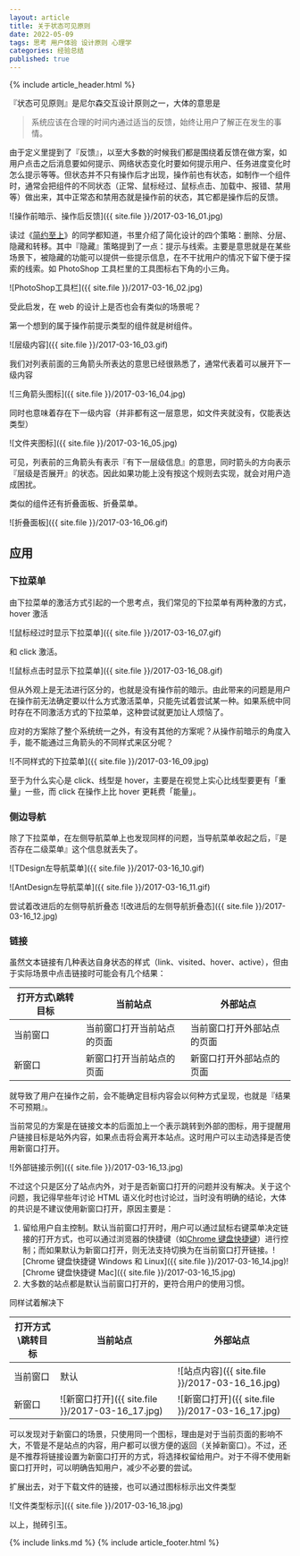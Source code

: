 ```yaml
---
layout: article
title: 关于状态可见原则
date: 2022-05-09
tags: 思考 用户体验 设计原则 心理学
categories: 经验总结
published: true
---
```


{% include article_header.html %}

『状态可见原则』是尼尔森交互设计原则之一，大体的意思是

> 系统应该在合理的时间内通过适当的反馈，始终让用户了解正在发生的事情。

由于定义里提到了『反馈』，以至大多数的时候我们都是围绕着反馈在做方案，如用户点击之后消息要如何提示、网络状态变化时要如何提示用户、任务进度变化时怎么提示等等。但状态并不只有操作后才出现，操作前也有状态，如制作一个组件时，通常会把组件的不同状态（正常、鼠标经过、鼠标点击、加载中、报错、禁用等）做出来，其中正常态和禁用态就是操作前的状态，其它都是操作后的反馈。

![操作前暗示、操作后反馈]({{ site.file }}/2017-03-16_01.jpg)

读过《[简约至上](https://book.douban.com/subject/5394309/)》的同学都知道，书里介绍了简化设计的四个策略：删除、分层、隐藏和转移。其中『隐藏』策略提到了一点：提示与线索。主要是意思就是在某些场景下，被隐藏的功能可以提供一些提示信息，在不干扰用户的情况下留下便于探索的线索。如 PhotoShop 工具栏里的工具图标右下角的小三角。

![PhotoShop工具栏]({{ site.file }}/2017-03-16_02.jpg)

受此启发，在 web 的设计上是否也会有类似的场景呢？

第一个想到的属于操作前提示类型的组件就是树组件。

![层级内容]({{ site.file }}/2017-03-16_03.gif)

我们对列表前面的三角箭头所表达的意思已经很熟悉了，通常代表着可以展开下一级内容

![三角箭头图标]({{ site.file }}/2017-03-16_04.jpg)

同时也意味着存在下一级内容（并非都有这一层意思，如文件夹就没有，仅能表达类型）

![文件夹图标]({{ site.file }}/2017-03-16_05.jpg)

可见，列表前的三角箭头有表示『有下一层级信息』的意思，同时箭头的方向表示『层级是否展开』的状态。因此如果功能上没有按这个规则去实现，就会对用户造成困扰。

类似的组件还有折叠面板、折叠菜单。

![折叠面板]({{ site.file }}/2017-03-16_06.gif)

## 应用

### 下拉菜单

由下拉菜单的激活方式引起的一个思考点，我们常见的下拉菜单有两种激的方式，hover 激活

![鼠标经过时显示下拉菜单]({{ site.file }}/2017-03-16_07.gif)

和 click 激活。

![鼠标点击时显示下拉菜单]({{ site.file }}/2017-03-16_08.gif)

但从外观上是无法进行区分的，也就是没有操作前的暗示。由此带来的问题是用户在操作前无法确定要以什么方式激活菜单，只能先试着尝试某一种。如果系统中同时存在不同激活方式的下拉菜单，这种尝试就更加让人烦恼了。

应对的方案除了整个系统统一之外，有没有其他的方案呢？从操作前暗示的角度入手，能不能通过三角箭头的不同样式来区分呢？

![不同样式的下拉菜单]({{ site.file }}/2017-03-16_09.jpg)

至于为什么实心是 click、线型是 hover，主要是在视觉上实心比线型要更有「重量」一些，而 click 在操作上比 hover 更耗费「能量」。

### 侧边导航

除了下拉菜单，在左侧导航菜单上也发现同样的问题，当导航菜单收起之后，『是否存在二级菜单』这个信息就丢失了。

![TDesign左导航菜单]({{ site.file }}/2017-03-16_10.gif)

![AntDesign左导航菜单]({{ site.file }}/2017-03-16_11.gif)

尝试着改进后的左侧导航折叠态
![改进后的左侧导航折叠态]({{ site.file }}/2017-03-16_12.jpg)

### 链接

虽然文本链接有几种表达自身状态的样式（link、visited、hover、active），但由于实际场景中点击链接时可能会有几个结果：

| 打开方式\跳转目标 | 当前站点                   | 外部站点                   |
| ----------------- | -------------------------- | -------------------------- |
| 当前窗口          | 当前窗口打开当前站点的页面 | 当前窗口打开外部站点的页面 |
| 新窗口            | 新窗口打开当前站点的页面   | 新窗口打开外部站点的页面   |

就导致了用户在操作之前，会不能确定目标内容会以何种方式呈现，也就是『结果不可预期』。

当前常见的方案是在链接文本的后面加上一个表示跳转到外部的图标，用于提醒用户链接目标是站外内容，如果点击将会离开本站点。这时用户可以主动选择是否使用新窗口打开。

![外部链接示例]({{ site.file }}/2017-03-16_13.jpg)

不过这个只是区分了站点内外，对于是否新窗口打开的问题并没有解决。关于这个问题，我记得早些年讨论 HTML 语义化时也讨论过，当时没有明确的结论，大体的共识是不建议使用新窗口打开，原因主要是：

1. 留给用户自主控制。默认当前窗口打开时，用户可以通过鼠标右键菜单决定链接的打开方式，也可以通过浏览器的快捷键（如[Chrome 键盘快捷键](https://support.google.com/chrome/answer/157179?hl=zh-Hans&co=GENIE.Platform%253DDesktop#zippy=%252C%25E9%25BC%25A0%25E6%25A0%2587%25E5%25BF%25AB%25E6%258D%25B7%25E9%2594%25AE)）进行控制；而如果默认为新窗口打开，则无法支持切换为在当前窗口打开链接。![Chrome 键盘快捷键 Windows 和 Linux]({{ site.file }}/2017-03-16_14.jpg)![Chrome 键盘快捷键 Mac]({{ site.file }}/2017-03-16_15.jpg)
2. 大多数的站点都是默认当前窗口打开的，更符合用户的使用习惯。

同样试着解决下

| 打开方式\跳转目标 | 当前站点                                         | 外部站点                                         |
| ----------------- | ------------------------------------------------ | ------------------------------------------------ |
| 当前窗口          | 默认                                             | ![站点内容]({{ site.file }}/2017-03-16_16.jpg)   |
| 新窗口            | ![新窗口打开]({{ site.file }}/2017-03-16_17.jpg) | ![新窗口打开]({{ site.file }}/2017-03-16_17.jpg) |

可以发现对于新窗口的场景，只使用同一个图标，理由是对于当前页面的影响不大，不管是不是站点的内容，用户都可以很方便的返回（关掉新窗口）。不过，还是不推荐将链接设置为新窗口打开的方式，将选择权留给用户。对于不得不使用新窗口打开时，可以明确告知用户，减少不必要的尝试。

扩展出去，对于下载文件的链接，也可以通过图标标示出文件类型

![文件类型标示]({{ site.file }}/2017-03-16_18.jpg)

以上，抛砖引玉。

{% include links.md %}
{% include article_footer.html %}
